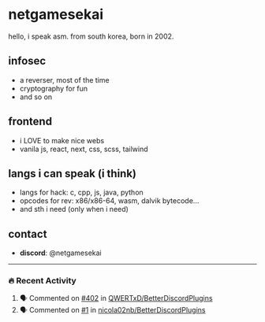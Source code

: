 # netgamesekai

hello, i speak asm.
from south korea, born in 2002.

## infosec

- a reverser, most of the time
- cryptography for fun
- and so on

## frontend

- i LOVE to make nice webs
- vanila js, react, next, css, scss, tailwind

## langs i can speak (i think)

- langs for hack: c, cpp, js, java, python
- opcodes for rev: x86/x86-64, wasm, dalvik bytecode...
- and sth i need (only when i need)

## contact

- **discord**: @netgamesekai

---

### :fire: Recent Activity

<!--START_SECTION:activity-->
1. 🗣 Commented on [#402](https://github.com/QWERTxD/BetterDiscordPlugins/pull/402#issuecomment-2689206198) in [QWERTxD/BetterDiscordPlugins](https://github.com/QWERTxD/BetterDiscordPlugins)
2. 🗣 Commented on [#1](https://github.com/nicola02nb/BetterDiscordPlugins/pull/1#issuecomment-2686548108) in [nicola02nb/BetterDiscordPlugins](https://github.com/nicola02nb/BetterDiscordPlugins)
<!--END_SECTION:activity-->
